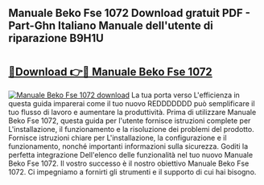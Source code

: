 ## Manuale Beko Fse 1072 Download gratuit PDF - Part-Ghn Italiano Manuale dell'utente di riparazione B9H1U

# <h2><a href="http://dfdnwxc.blite.top/?on=Manuale+Beko+Fse+1072">🔗Download 👉🔴 Manuale Beko Fse 1072</a></h2>

[![Manuale Beko Fse 1072 download](https://i.imgur.com/lujVjoI.png)](http://dfdnwxc.blite.top/?on=Manuale+Beko+Fse+1072)
La tua porta verso L'efficienza in questa guida imparerai come il tuo nuovo REDDDDDDD può semplificare il tuo flusso di lavoro e aumentare la produttività. Prima di utilizzare Manuale Beko Fse 1072, questa guida per l'utente fornisce istruzioni complete per L'installazione, il funzionamento e la risoluzione dei problemi del prodotto. Fornisce istruzioni chiare per L'installazione, la configurazione e il funzionamento, nonché importanti informazioni sulla sicurezza. Goditi la perfetta integrazione Dell'elenco delle funzionalità nel tuo nuovo Manuale Beko Fse 1072. Il vostro successo è il nostro obiettivo Manuale Beko Fse 1072. Ci impegniamo a fornirti gli strumenti e il supporto di cui hai bisogno.
